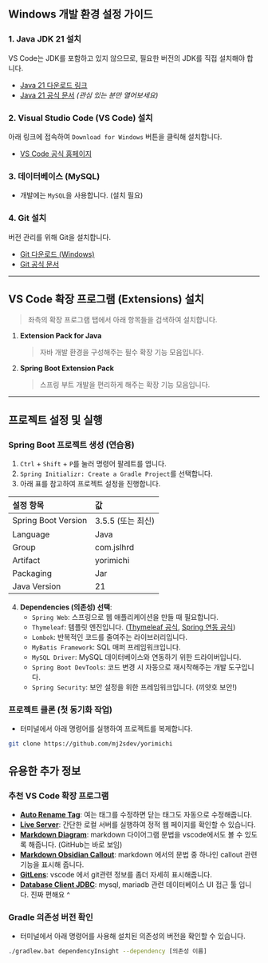 ## Windows 개발 환경 설정 가이드

### 1. Java JDK 21 설치
VS Code는 JDK를 포함하고 있지 않으므로, 필요한 버전의 JDK를 직접 설치해야 합니다.
- [Java 21 다운로드 링크](https://www.oracle.com/java/technologies/downloads/#java21)
- [Java 21 공식 문서](https://docs.oracle.com/en/java/javase/21/) *(관심 있는 분만 열어보세요)*

### 2. Visual Studio Code (VS Code) 설치
아래 링크에 접속하여 `Download for Windows` 버튼을 클릭해 설치합니다.
- [VS Code 공식 홈페이지](https://code.visualstudio.com/)

### 3. 데이터베이스 (MySQL)
- 개발에는 `MySQL`을 사용합니다. (설치 필요)

### 4. Git 설치
버전 관리를 위해 Git을 설치합니다.
- [Git 다운로드 (Windows)](https://git-scm.com/downloads)
- [Git 공식 문서](https://git-scm.com/doc)

---

## VS Code 확장 프로그램 (Extensions) 설치

> 
> 좌측의 확장 프로그램 탭에서 아래 항목들을 검색하여 설치합니다.

1.  **Extension Pack for Java**
    > 자바 개발 환경을 구성해주는 필수 확장 기능 모음입니다.

2.  **Spring Boot Extension Pack**
    > 스프링 부트 개발을 편리하게 해주는 확장 기능 모음입니다.

---

## 프로젝트 설정 및 실행

### Spring Boot 프로젝트 생성 (연습용)
1.  `Ctrl` + `Shift` + `P`를 눌러 명령어 팔레트를 엽니다.
2.  `Spring Initializr: Create a Gradle Project`를 선택합니다.
3.  아래 표를 참고하여 프로젝트 설정을 진행합니다.

| 설정 항목 | 값 |
| :--- | :--- |
| Spring Boot Version | 3.5.5 (또는 최신) |
| Language | Java |
| Group | com.jslhrd |
| Artifact | yorimichi |
| Packaging | Jar |
| Java Version | 21 |

4.  **Dependencies (의존성) 선택**:
    - `Spring Web`: 스프링으로 웹 애플리케이션을 만들 때 필요합니다.
    - `Thymeleaf`: 템플릿 엔진입니다. ([Thymeleaf 공식](https://www.thymeleaf.org/), [Spring 연동 공식](https://www.thymeleaf.org/doc/articles/thymeleafspringboot.html))
    - `Lombok`: 반복적인 코드를 줄여주는 라이브러리입니다.
    - `MyBatis Framework`: SQL 매퍼 프레임워크입니다.
    - `MySQL Driver`: MySQL 데이터베이스와 연동하기 위한 드라이버입니다.
    - `Spring Boot DevTools`: 코드 변경 시 자동으로 재시작해주는 개발 도구입니다.
    - `Spring Security`: 보안 설정을 위한 프레임워크입니다. (끼얏호 보안!)

### 프로젝트 클론 (첫 동기화 작업)
- 터미널에서 아래 명령어를 실행하여 프로젝트를 복제합니다.
```bash
git clone https://github.com/mj2sdev/yorimichi

```

## 유용한 추가 정보

### 추천 VS Code 확장 프로그램
- [**Auto Rename Tag**](vscode:extension/formulahendry.auto-rename-tag): 여는 태그를 수정하면 닫는 태그도 자동으로 수정해줍니다.
- [**Live Server**](vscode:extension/ritwickdey.LiveServer): 간단한 로컬 서버를 실행하여 정적 웹 페이지를 확인할 수 있습니다.
- [**Markdown Diagram**](vscode:extension/skyer.vscode-markdown-diagram): markdown 다이어그램 문법을 vscode에서도 볼 수 있도록 해줍니다. (GitHub는 바로 보임)
- [**Markdown Obsidian Callout**](vscode:extension/TendouAlice.markdown-obsidian-callout): markdown 에서의 문법 중 하나인 callout 관련 기능을 표시해 줍니다. 
- [**GitLens**](vscode:extension/eamodio.gitlens): vscode 에서 git관련 정보를 좀더 자세히 표시해줍니다.
- [**Database Client JDBC**](vscode:extension/cweijan.dbclient-jdbc): mysql, mariadb 관련 데이터베이스 UI 접근 툴 입니다. 진짜 편해요 ^


### Gradle 의존성 버전 확인
- 터미널에서 아래 명령어를 사용해 설치된 의존성의 버전을 확인할 수 있습니다.
```bash
./gradlew.bat dependencyInsight --dependency [의존성 이름]